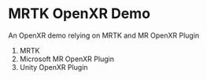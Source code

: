 # MRTK OpenXR Demo
An OpenXR demo relying on MRTK and MR OpenXR Plugin

1. MRTK
2. Microsoft MR OpenXR Plugin
3. Unity OpenXR Plugin
